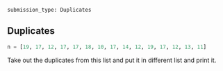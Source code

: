 ```ngMeta
submission_type: Duplicates
```

## Duplicates

```python
n = [19, 17, 12, 17, 17, 18, 10, 17, 14, 12, 19, 17, 12, 13, 11]
```
Take out the duplicates from this list and put it in different list and print it.
